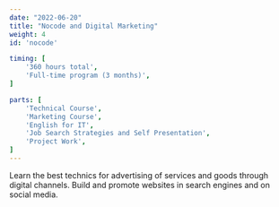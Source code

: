 ```yaml
---
date: "2022-06-20"
title: "Nocode and Digital Marketing"
weight: 4
id: 'nocode'

timing: [
    '360 hours total',
    'Full-time program (3 months)',
]

parts: [
    'Technical Course',
    'Marketing Course',
    'English for IT',
    'Job Search Strategies and Self Presentation',
    'Project Work',
]
---
```


Learn the best technics for advertising of services and goods through digital channels. Build and promote websites in search engines and on social media.
